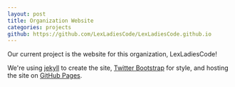 ```yaml
---
layout: post
title: Organization Website
categories: projects
github: https://github.com/LexLadiesCode/LexLadiesCode.github.io
---
```


Our current project is the website for this organization, LexLadiesCode!

We're using [jekyll](http://jekyllrb.com/) to create the site,
[Twitter Bootstrap](http://getbootstrap.com/) for style, and hosting the site
on [GitHub Pages](http://pages.github.com/).
